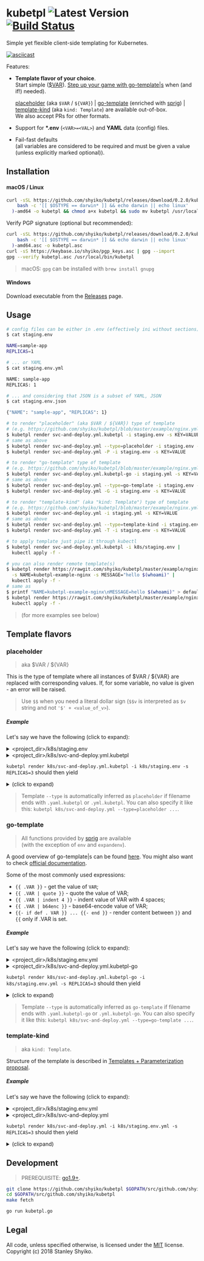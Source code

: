 # kubetpl ![Latest Version](https://img.shields.io/badge/latest-0.2.0-blue.svg) [![Build Status](https://travis-ci.org/shyiko/kubetpl.svg?branch=master)](https://travis-ci.org/shyiko/kubetpl)

Simple yet flexible client-side templating for Kubernetes.

[![asciicast](https://asciinema.org/a/h2r3K7uOMHS9CyyswrA8kVN2N.png)](https://asciinema.org/a/h2r3K7uOMHS9CyyswrA8kVN2N)  

Features:
- **Template flavor of your choice**.  
  Start simple ([$VAR](#placeholder)). [Step up your game with go-template|s](#go-template) when (and if!) needed). 
   
  [placeholder](#placeholder) (aka `$VAR` / `${VAR}`) | [go-template](#go-template) (enriched with [sprig](http://masterminds.github.io/sprig/)) | [template-kind](#template-kind) (aka `kind: Template`) are available out-of-box.  
  We also accept PRs for other formats. 
- Support for **\*.env** (`<VAR>=<VAL>`) and **YAML** data (config) files.
- Fail-fast defaults   
(all variables are considered to be required and must be given a value (unless explicitly marked optional)).    

## Installation

#### macOS / Linux

```sh
curl -sSL https://github.com/shyiko/kubetpl/releases/download/0.2.0/kubetpl-0.2.0-$(
    bash -c '[[ $OSTYPE == darwin* ]] && echo darwin || echo linux'
  )-amd64 -o kubetpl && chmod a+x kubetpl && sudo mv kubetpl /usr/local/bin/
```
    
Verify PGP signature (optional but recommended):    
```sh
curl -sSL https://github.com/shyiko/kubetpl/releases/download/0.2.0/kubetpl-0.2.0-$(
    bash -c '[[ $OSTYPE == darwin* ]] && echo darwin || echo linux'
  )-amd64.asc -o kubetpl.asc
curl -sS https://keybase.io/shyiko/pgp_keys.asc | gpg --import
gpg --verify kubetpl.asc /usr/local/bin/kubetpl
```  

> macOS: `gpg` can be installed with `brew install gnupg`

#### Windows

Download executable from the [Releases](https://github.com/shyiko/kubetpl/releases) page.

## Usage

```sh
# config files can be either in .env (effectively ini without sections)
$ cat staging.env

NAME=sample-app
REPLICAS=1

# ... or YAML 
$ cat staging.env.yml

NAME: sample-app
REPLICAS: 1

# ... and considering that JSON is a subset of YAML, JSON
$ cat staging.env.json

{"NAME": "sample-app", "REPLICAS": 1}

# to render "placeholder" (aka $VAR / ${VAR}) type of template
# (e.g. https://github.com/shyiko/kubetpl/blob/master/example/nginx.yml.kubetpl)
$ kubetpl render svc-and-deploy.yml.kubetpl -i staging.env -s KEY=VALUE
# same as above
$ kubetpl render svc-and-deploy.yml --type=placeholder -i staging.env -s KEY=VALUE
$ kubetpl render svc-and-deploy.yml -P -i staging.env -s KEY=VALUE

# to render "go-template" type of template
# (e.g. https://github.com/shyiko/kubetpl/blob/master/example/nginx.yml.kubetpl-go)
$ kubetpl render svc-and-deploy.yml.kubetpl-go -i staging.yml -s KEY=VALUE
# same as above
$ kubetpl render svc-and-deploy.yml --type=go-template -i staging.env -s KEY=VALUE
$ kubetpl render svc-and-deploy.yml -G -i staging.env -s KEY=VALUE

# to render "template-kind" (aka "kind: Template") type of template
# (e.g. https://github.com/shyiko/kubetpl/blob/master/example/nginx.yml)
$ kubetpl render svc-and-deploy.yml -i staging.yml -s KEY=VALUE
# same as above
$ kubetpl render svc-and-deploy.yml --type=template-kind -i staging.env -s KEY=VALUE
$ kubetpl render svc-and-deploy.yml -T -i staging.env -s KEY=VALUE

# to apply template just pipe it through kubectl    
$ kubetpl render svc-and-deploy.yml.kubetpl -i k8s/staging.env | 
  kubectl apply -f -

# you can also render remote template(s)
$ kubetpl render https://rawgit.com/shyiko/kubetpl/master/example/nginx.yml.kubetpl \
  -s NAME=kubetpl-example-nginx -s MESSAGE="hello $(whoami)" | 
  kubectl apply -f -
# same as
$ printf "NAME=kubetpl-example-nginx\nMESSAGE=hello $(whoami)" > default.env
$ kubetpl render https://rawgit.com/shyiko/kubetpl/master/example/nginx.yml.kubetpl -i default.env | 
  kubectl apply -f -
```

> (for more examples see below)

## Template flavors

### placeholder

> aka $VAR / ${VAR}  

This is the type of template where all instances of $VAR / ${VAR} are replaced with corresponding values. If, for some variable, no value
is given - an error will be raised. 

> Use `$$` when you need a literal dollar sign (`$$v` is interpreted as `$v` string and not `'$' + <value_of_v>`). 

##### Example

Let's say we have the following (click to expand):

<details>
  <summary>&lt;project_dir&gt;/k8s/staging.env</summary>

```ini  
NAME=sample-app
REPLICAS=1
```
</details>
<details>
  <summary>&lt;project_dir&gt;/k8s/svc-and-deploy.yml.kubetpl</summary>

```yaml  
apiVersion: v1
kind: Service
metadata:
  name: $NAME-service
spec:
  selector:
    app: $NAME
  ports:
  - protocol: TCP
    port: 80
---
apiVersion: apps/v1beta1
kind: Deployment
metadata:
  name: $NAME-deployment
spec:
  replicas: $REPLICAS
  template: 
    metadata:
      labels:
        app: $NAME
    spec:
      containers:
      - name: nginx
        image: nginx:1.7.9
        ports:
        - containerPort: 80
```
</details>
<p><p>

`kubetpl render k8s/svc-and-deploy.yml.kubetpl -i k8s/staging.env -s REPLICAS=3` should then yield

<details>
  <summary>(click to expand)</summary>

```yaml
apiVersion: v1
kind: Service
metadata:
  name: sample-app-service
spec:
  selector:
    app: sample-app
  ports:
  - protocol: TCP
    port: 80
---
apiVersion: apps/v1beta1
kind: Deployment
metadata:
  name: sample-app-deployment
spec:
  replicas: 3
  template: 
    metadata:
      labels:
        app: sample-app
    spec:
      containers:
      - name: nginx
        image: nginx:1.7.9
        ports:
        - containerPort: 80
```
</details>
<p><p>

> Template `--type` is automatically inferred as `placeholder` if filename ends with `.yaml.kubetpl` or `.yml.kubetpl`. 
You can also specify it like this: `kubetpl k8s/svc-and-deploy.yml --type=placeholder ...`.

### go-template

> All functions provided by [sprig](http://masterminds.github.io/sprig/) are available  
(with the exception of `env` and `expandenv`).

A good overview of go-template|s can be found [here](https://gohugo.io/templates/introduction/#variables). You might also want to check [official documentation](https://golang.org/pkg/text/template/).

Some of the most commonly used expressions:
* `{{ .VAR }}` - get the value of `VAR`;
* `{{ .VAR | quote }}` - quote the value of VAR;   
* `{{ .VAR | indent 4 }}` - indent value of VAR with 4 spaces;   
* `{{ .VAR | b64enc }}` - base64-encode value of VAR;   
* `{{- if def . VAR }} ... {{- end }}` - render content between `}}` and `{{` only if .VAR is set.   

##### Example

Let's say we have the following (click to expand):

<details>
  <summary>&lt;project_dir&gt;/k8s/staging.env.yml</summary>

```yaml
NAME: sample-app
REPLICAS: 1
```
</details>
<details>
  <summary>&lt;project_dir&gt;/k8s/svc-and-deploy.yml.kubetpl-go</summary>

```yaml  
apiVersion: v1
kind: Service
metadata:
  name: {{ .NAME }}-service
spec:
  selector:
    app: {{ .NAME }}
  ports:
  - protocol: TCP
    port: 80
---
apiVersion: apps/v1beta1
kind: Deployment
metadata:
  name: {{ .NAME }}-deployment
spec:
  replicas: {{ .REPLICAS }}
  template: 
    metadata:
      labels:
        app: {{ .NAME }}
    spec:
      containers:
      - name: nginx
        image: nginx:1.7.9
        ports:
        - containerPort: 80
```
</details>
<p><p>

`kubetpl render k8s/svc-and-deploy.yml.kubetpl-go -i k8s/staging.env.yml -s REPLICAS=3` should then yield

<details>
  <summary>(click to expand)</summary>

```yaml
apiVersion: v1
kind: Service
metadata:
  name: sample-app-service
spec:
  selector:
    app: sample-app
  ports:
  - protocol: TCP
    port: 80
---
apiVersion: apps/v1beta1
kind: Deployment
metadata:
  name: sample-app-deployment
spec:
  replicas: 3
  template: 
    metadata:
      labels:
        app: sample-app
    spec:
      containers:
      - name: nginx
        image: nginx:1.7.9
        ports:
        - containerPort: 80
```
</details>
<p><p>

> Template `--type` is automatically inferred as `go-template` if filename ends with `.yaml.kubetpl-go` or `.yml.kubetpl-go`. 
You can also specify it like this: `kubetpl k8s/svc-and-deploy.yml --type=go-template ...`.

### template-kind

> aka `kind: Template`. 

Structure of the template is described in [Templates + Parameterization proposal](https://github.com/kubernetes/community/blob/master/contributors/design-proposals/apps/OBSOLETE_templates.md).

##### Example

Let's say we have the following (click to expand):

<details>
  <summary>&lt;project_dir&gt;/k8s/staging.env.yml</summary>

```yaml
NAME: sample-app
```
</details>
<details>
  <summary>&lt;project_dir&gt;/k8s/svc-and-deploy.yml</summary>

```yaml  
kind: Template
apiVersion: v1
metadata:
  name: nginx-template
  annotations:
    description: nginx template
objects:
- apiVersion: v1
  kind: Service
  metadata:
    name: $(NAME)-service
  spec:
    selector:
      app: $(NAME)
    ports:
    - protocol: TCP
      port: 80
- apiVersion: apps/v1beta1
  kind: Deployment
  metadata:
    name: $(NAME)-deployment
  spec:
    replicas: $((REPLICAS))
    template: 
      metadata:
        labels:
          app: $(NAME)
      spec:
        containers:
        - name: nginx
          image: nginx:1.7.9
          ports:
          - containerPort: 80
parameters:
- name: NAME
  description: Application name
  required: true
  parameterType: string
- name: REPLICAS
  description: Number of replicas
  value: 1
  required: true
  parameterType: int
```
</details>
<p><p>

`kubetpl render k8s/svc-and-deploy.yml -i k8s/staging.env.yml -s REPLICAS=3` should then yield

<details>
  <summary>(click to expand)</summary>

```yaml
apiVersion: v1
kind: Service
metadata:
  name: sample-app-service
spec:
  selector:
    app: sample-app
  ports:
  - protocol: TCP
    port: 80
---
apiVersion: apps/v1beta1
kind: Deployment
metadata:
  name: sample-app-deployment
spec:
  replicas: 3
  template: 
    metadata:
      labels:
        app: sample-app
    spec:
      containers:
      - name: nginx
        image: nginx:1.7.9
        ports:
        - containerPort: 80
```
</details>

## Development

> PREREQUISITE: [go1.9+](https://golang.org/dl/).

```sh
git clone https://github.com/shyiko/kubetpl $GOPATH/src/github.com/shyiko/kubetpl 
cd $GOPATH/src/github.com/shyiko/kubetpl
make fetch

go run kubetpl.go
```

## Legal

All code, unless specified otherwise, is licensed under the [MIT](https://opensource.org/licenses/MIT) license.  
Copyright (c) 2018 Stanley Shyiko.
